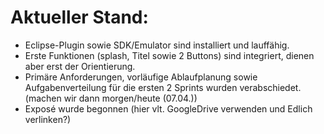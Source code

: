 ﻿# Aktueller Stand:
- Eclipse-Plugin sowie SDK/Emulator sind installiert und lauffähig.
- Erste Funktionen (splash, Titel sowie 2 Buttons) sind integriert, dienen aber erst der Orientierung.
- Primäre Anforderungen, vorläufige Ablaufplanung sowie Aufgabenverteilung für die ersten 2 Sprints wurden verabschiedet. (machen wir dann morgen/heute (07.04.))
- Exposé wurde begonnen (hier vlt. GoogleDrive verwenden und Edlich verlinken?)
